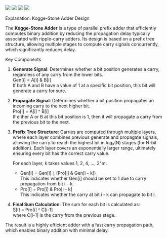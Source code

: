 ![](../../workflows/gds/badge.svg) ![](../../workflows/docs/badge.svg) ![](../../workflows/test/badge.svg) ![](../../workflows/fpga/badge.svg)


Explanation: Kogge-Stone Adder Design

The **Kogge-Stone Adder** is a type of parallel prefix adder that efficiently computes binary addition by reducing the propagation delay typically associated with ripple-carry adders. Its design is based on a prefix tree structure, allowing multiple stages to compute carry signals concurrently, which significantly reduces delay.

Key Components

1. **Generate Signal**: Determines whether a bit position generates a carry, regardless of any carry from the lower bits.  
   Gen[i] = A[i] & B[i]  
   If both A and B have a value of 1 at a specific bit position, this bit will generate a carry for sure.

2. **Propagate Signal**: Determines whether a bit position propagates an incoming carry to the next higher bit.  
   Pro[i] = A[i] ^ B[i]  
   If either A or B at this bit position is 1, then it will propagate a carry from the previous bit to the next.

3. **Prefix Tree Structure**: Carries are computed through multiple layers, where each layer combines previous generate and propagate signals, allowing the carry to reach the highest bit in log₂(N) stages (for N-bit addition). Each layer covers an exponentially larger range, ultimately ensuring every bit has the correct carry value.

   For each layer, k takes values 1, 2, 4, ..., 2^m:  
   - Gen[i] = Gen[i] ∣ (Pro[i] & Gen[i - k])  
     This indicates whether Gen[i] should be set to 1 due to carry propagation from bit i - k.
   - Pro[i] = Pro[i] & Pro[i - k]  
     This indicates whether the carry at bit i - k can propagate to bit i.

4. **Final Sum Calculation**: The sum for each bit is calculated as:  
   S[i] = Pro[i] ^ C[i-1]  
   where C[i-1] is the carry from the previous stage.

The result is a highly efficient adder with a fast carry propagation path, which enables binary addition with minimal delay.
